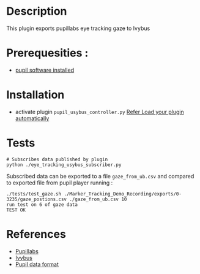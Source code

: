 # Description
This plugin exports pupillabs eye tracking gaze to Ivybus

# Prerequesities :
 * [pupil software installed](https://github.com/pupil-labs/pupil/wiki/Getting-Started)

# Installation
 * activate plugin `pupil_usybus_controller.py` [Refer Load your plugin automatically](https://github.com/pupil-labs/pupil/wiki/Plugin-Guide)

# Tests

    # Subscribes data published by plugin
    python ./eye_tracking_usybus_subscriber.py
    
Subscribed data can be exported to a file `gaze_from_ub.csv` and compared to exported file from pupil player running :    

    ./tests/test_gaze.sh ./Marker_Tracking_Demo_Recording/exports/0-3235/gaze_postions.csv ./gaze_from_ub.csv 10
    run test on 6 of gaze data
    TEST OK

# References
* [Pupillabs](https://pupil-labs.com/)
* [Ivybus](http://www.eei.cena.fr/products/ivy/)
* [Pupil data format](https://github.com/pupil-labs/pupil/wiki/Data-Format#pupil-positions)
